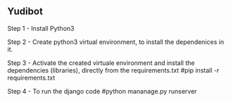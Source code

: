 ## Yudibot

Step 1 - Install Python3

Step 2 - Create python3 virtual environment, to install the dependenices in it.

Step 3 - Activate the created virtuale environment and install the dependencies (libraries), directly from the requirements.txt
#pip install -r requirements.txt

Step 4 - To run the django code 
#python mananage.py runserver

